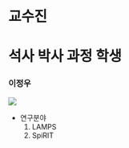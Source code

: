 # 교수진
# 석사 박사 과정 학생
### 이정우
![](https://nuclear.korea.ac.kr/twiki/pub/Main/Graduate/정우.jpg)
* 연구분야
  1. LAMPS
  2. SpiRIT
